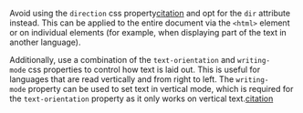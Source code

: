 Avoid using the `direction` css property[citation](https://developer.mozilla.org/en-US/docs/Web/CSS/direction) and opt for the `dir` attribute instead. This can be applied to the entire document via the `<html>` element or on individual elements (for example, when displaying part of the text in another language).

Additionally, use a combination of the `text-orientation` and `writing-mode` css properties to control how text is laid out. This is useful for languages that are read vertically and from right to left. The `writing-mode` property can be used to set text in vertical mode, which is required for the `text-orientation` property as it only works on vertical text.[citation](https://drafts.csswg.org/css-writing-modes/#text-orientation)
